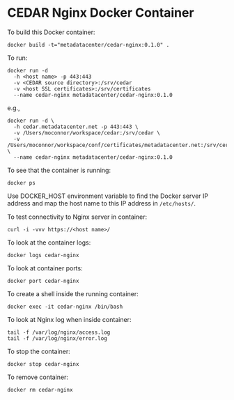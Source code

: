 CEDAR Nginx Docker Container
===========================

To build this Docker container:

    docker build -t="metadatacenter/cedar-nginx:0.1.0" .

To run:

    docker run -d 
      -h <host name> -p 443:443 
      -v <CEDAR source directory>:/srv/cedar 
      -v <host SSL certificates>:/srv/certificates 
      --name cedar-nginx metadatacenter/cedar-nginx:0.1.0


e.g.,

    docker run -d \
      -h cedar.metadatacenter.net -p 443:443 \
      -v /Users/moconnor/workspace/cedar:/srv/cedar \
      -v /Users/moconnor/workspace/conf/certificates/metadatacenter.net:/srv/certificates \
      --name cedar-nginx metadatacenter/cedar-nginx:0.1.0

To see that the container is running:

    docker ps

Use DOCKER_HOST environment variable to find the Docker server IP address and map the host name to this IP address in ```/etc/hosts/```.

To test connectivity to Nginx server in container:

    curl -i -vvv https://<host name>/

To look at the container logs:

    docker logs cedar-nginx

To look at container ports:

    docker port cedar-nginx 

To create a shell inside the running container:

    docker exec -it cedar-nginx /bin/bash

To look at Nginx log when inside container:

    tail -f /var/log/nginx/access.log
    tail -f /var/log/nginx/error.log

To stop the container:

    docker stop cedar-nginx

To remove container:

    docker rm cedar-nginx


